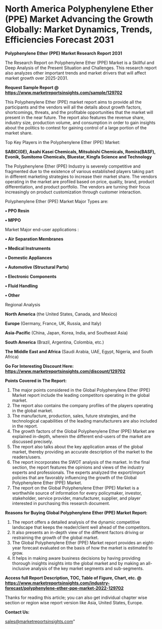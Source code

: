 # North America Polyphenylene Ether (PPE) Market Advancing the Growth Globally: Market Dynamics, Trends, Efficiencies Forecast 2031

<strong>Polyphenylene Ether (PPE) Market Research Report 2031</strong>

The Research Report on Polyphenylene Ether (PPE) Market is a Skillful and Deep Analysis of the Present Situation and Challenges. This research report also analyzes other important trends and market drivers that will affect market growth over 2025-2031.

<strong>Request Sample Report @ <a href=https://www.marketreportsinsights.com/sample/129702>https://www.marketreportsinsights.com/sample/129702</a></strong>

This Polyphenylene Ether (PPE) market report aims to provide all the participants and the vendors will all the details about growth factors, shortcomings, threats, and the profitable opportunities that the market will present in the near future. The report also features the revenue share, industry size, production volume, and consumption in order to gain insights about the politics to contest for gaining control of a large portion of the market share.

Top Key Players in the Polyphenylene Ether (PPE) Market:

<strong>SABIC(GE), Asahi Kasei Chemicals, Mitsubishi Chemicals, Romira(BASF), Evonik, Sumitomo Chemicals, Bluestar, Kingfa Science and Technology</strong>

The Polyphenylene Ether (PPE) Industry is severely competitive and fragmented due to the existence of various established players taking part in different marketing strategies to increase their market share. The vendors operating in the market are profiled based on price, quality, brand, product differentiation, and product portfolio. The vendors are turning their focus increasingly on product customization through customer interaction.

Polyphenylene Ether (PPE) Market Major Types are:

<strong>• PPO Resin

• MPPO</strong>

Market Major end-user applications :

<strong>• Air Separation Membranes

• Medical Instruments

• Domestic Appliances

• Automotive (Structural Parts)

• Electronic Components

• Fluid Handling

• Other</strong>

Regional Analysis

</u><strong><b>North America</b></strong> (the United States, Canada, and Mexico)

<strong><b>Europe </b></strong>(Germany, France, UK, Russia, and Italy)

<strong><b>Asia-Pacific</b></strong> (China, Japan, Korea, India, and Southeast Asia)

<strong><b>South America</b></strong> (Brazil, Argentina, Colombia, etc.)

<strong><b>The Middle East and Africa</b></strong> (Saudi Arabia, UAE, Egypt, Nigeria, and South Africa)

<strong>Go For Interesting Discount Here: <a href=https://www.marketreportsinsights.com/discount/129702>https://www.marketreportsinsights.com/discount/129702</a></strong>

<strong>Points Covered in The Report:</strong>
<ol>
  <li>The major points considered in the Global Polyphenylene Ether (PPE) Market report include the leading competitors operating in the global market.</li>
  <li>The report also contains the company profiles of the players operating in the global market.</li>
  <li>The manufacture, production, sales, future strategies, and the technological capabilities of the leading manufacturers are also included in the report.</li>
  <li>The growth factors of the Global Polyphenylene Ether (PPE) Market are explained in-depth, wherein the different end-users of the market are discussed precisely.</li>
  <li>The report also talks about the key application areas of the global market, thereby providing an accurate description of the market to the readers/users.</li>
  <li>The report incorporates the SWOT analysis of the market. In the final section, the report features the opinions and views of the industry experts and professionals. The experts analyzed the export/import policies that are favorably influencing the growth of the Global Polyphenylene Ether (PPE) Market.</li>
  <li>The report on the Global Polyphenylene Ether (PPE) Market is a worthwhile source of information for every policymaker, investor, stakeholder, service provider, manufacturer, supplier, and player interested in purchasing this research document.</li>
</ol>
<strong>Reasons for Buying Global Polyphenylene Ether (PPE) Market Report:</strong>

<ol>
  <li>The report offers a detailed analysis of the dynamic competitive landscape that keeps the reader/client well ahead of the competitors.</li>
  <li>It also presents an in-depth view of the different factors driving or restraining the growth of the global market.</li>
  <li>The Global Polyphenylene Ether (PPE) Market report provides an eight-year forecast evaluated on the basis of how the market is estimated to grow.</li>
  <li>It helps in making aware business decisions by having providing thorough insights insights into the global market and by making an all-inclusive analysis of the key market segments and sub-segments.</li>
</ol>
<strong>Access full Report Description, TOC, Table of Figure, Chart, etc. @ <a href=https://www.marketreportsinsights.com/industry-forecast/polyphenylene-ether-ppe-market-2022-129702>https://www.marketreportsinsights.com/industry-forecast/polyphenylene-ether-ppe-market-2022-129702</a></strong>


Thanks for reading this article; you can also get individual chapter wise section or region wise report version like Asia, United States, Europe.

<strong>Contact Us:</strong>

sales@marketreportsinsights.com"
